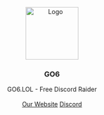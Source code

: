 <p align="center">
    <img src="https://github.com/user-attachments/assets/3ceb7aa4-c37d-47aa-8785-53ddc9c348ec" alt="Logo" witdth width="120" height="120">
  </a>
  <h3 align="center">GO6<a</a></h3>
  <p align="center">
    GO6.LOL - Free Discord Raider
    <br/>
    <br/>
    <a href="https://go6.lol/">Our Website</a>
   <a href="discord.gg/go6">Discord</a> 
  </p>
</p>
<br/>
